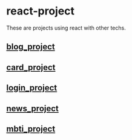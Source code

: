 # react-project

These are projects using react with other techs.

## [blog_project](https://github.com/BrightJun96/react-project/tree/main/blog_project)

## [card_project](https://github.com/BrightJun96/react-project/tree/main/card_project)

## [login_project](https://github.com/BrightJun96/react-project/tree/main/login-project)

## [news_project](https://github.com/BrightJun96/react-project/tree/main/news_project)

## [mbti_project](https://github.com/BrightJun96/react-project/tree/main/mbti_project)
